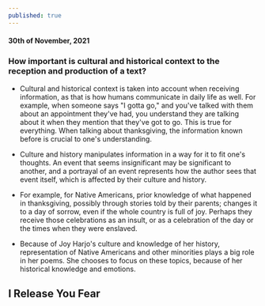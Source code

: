 ```yaml
---
published: true
---
```

#### 30th of November, 2021

### How important is cultural and historical context to the reception and production of a text?

- Cultural and historical context is taken into account when receiving information, as that is how humans communicate in daily life as well. For example, when someone says "I gotta go," and you've talked with them about an appointment they've had, you understand they are talking about it when they mention that they've got to go. This is true for everything. When talking about thanksgiving, the information known before is crucial to one's understanding.
 
- Culture and history manipulates information in a way for it to fit one's thoughts. An event that seems insignificant may be significant to another, and a portrayal of an event represents how the author sees that event itself, which is affected by their culture and history.

- For example, for Native Americans, prior knowledge of what happened in thanksgiving, possibly through stories told by their parents; changes it to a day of sorrow, even if the whole country is full of joy. Perhaps they receive those celebrations as an insult, or as a celebration of the day or the times when they were enslaved.

- Because of Joy Harjo's culture and knowledge of her history, representation of Native Americans and other minorities plays a big role in her poems. She chooses to focus on these topics, because of her historical knowledge and emotions. 

## I Release You Fear
